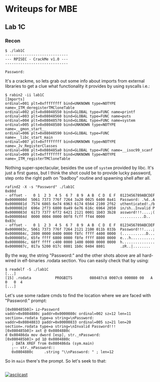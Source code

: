 # Writeups for MBE

## Lab 1C

### Recon

```
$ ./lab1C
-----------------------------
--- RPISEC - CrackMe v1.0 ---
-----------------------------

Password:
```

It's a crackme, so lets grab out some info about imports from external libraries to get a clue what functionality it provides by using syscalls i.e.:

```
$ rabin2 -ii lab1C
[Imports]
ordinal=001 plt=0xffffffff bind=UNKNOWN type=NOTYPE name=_ITM_deregisterTMCloneTable
ordinal=002 plt=0x08048550 bind=GLOBAL type=FUNC name=printf
ordinal=003 plt=0x08048560 bind=GLOBAL type=FUNC name=puts
ordinal=004 plt=0x08048570 bind=GLOBAL type=FUNC name=system
ordinal=005 plt=0x08048580 bind=UNKNOWN type=NOTYPE name=__gmon_start__
ordinal=006 plt=0x08048590 bind=GLOBAL type=FUNC name=__libc_start_main
ordinal=007 plt=0xffffffff bind=UNKNOWN type=NOTYPE name=_Jv_RegisterClasses
ordinal=008 plt=0x080485a0 bind=GLOBAL type=FUNC name=__isoc99_scanf
ordinal=009 plt=0xffffffff bind=UNKNOWN type=NOTYPE name=_ITM_registerTMCloneTable
```

Nothing super-spectacular, besides the use of ```system``` provided by libc. It's just a first guess, but I think the shot could be to provide lucky password, step onto the right path on "badboy" routine and spawning shell after all.

```
rafind2 -X -s "Password" ./lab1C
0x80d
- offset -   0 1  2 3  4 5  6 7  8 9  A B  C D  E F  0123456789ABCDEF
0x0000080d  5061 7373 776f 7264 3a20 0025 6400 0a41  Password: .%d..A
0x0000081d  7574 6865 6e74 6963 6174 6564 2100 2f62  uthenticated!./b
0x0000082d  696e 2f73 6800 0a49 6e76 616c 6964 2050  in/sh..Invalid P
0x0000083d  6173 7377 6f72 6421 2121 0001 1b03 3b28  assword!!!....;(
0x0000084d  0000 0004 0000 00f8 fcff ff44 0000       ...........D..
0x83c
- offset -   0 1  2 3  4 5  6 7  8 9  A B  C D  E F  0123456789ABCDEF
0x0000083c, 5061 7373 776f 7264 2121 2100 011b 033b  Password!!!....;
0x0000084c, 2800 0000 0400 0000 f8fc ffff 4400 0000  (...........D...
0x0000085c, 65fe ffff 6800 0000 f8fe ffff 8800 0000  e...h...........
0x0000086c, 68ff ffff c400 0000 1400 0000 0000 0000  h...............
0x0000087c, 017a 5200 017c 0801 1b0c 0404 8801       .zR..|........
```

By the way, the string "Password:" and the other shots above are all hard-wired in elf-binaries .rodata section. You can easily check that by using:

```
$ readelf -S ./lab1C
[...]
[15] .rodata           PROGBITS        080487c8 0007c8 000080 00   A  0   0  4
[...]
```

Let's use some radare cmds to find the location where we are faced with "Password:" prompt:

```
[0x080485b0]> iz~Password
vaddr=0x0804880c paddr=0x0000080c ordinal=002 sz=12 len=11 section=.rodata type=a string=\nPassword:
vaddr=0x08048833 paddr=0x00000833 ordinal=005 sz=21 len=20 section=.rodata type=a string=\nInvalid Password!!!
[0x080485b0]> axt @ 0x0804880c
d 0x80486da mov dword [esp], str._nPassword:
[0x080485b0]> pd 1@ 0x0804880c
   ; DATA XREF from 0x080486da (sym.main)
   ;-- str._nPassword::
   0x0804880c     .string "\\nPassword: " ; len=12
```

So in ```main``` there's the prompt. So let's seek to that:

```

```

[![asciicast](https://asciinema.org/a/xIvKfysNoDOXShVBcp9mVCncU.png)](https://asciinema.org/a/xIvKfysNoDOXShVBcp9mVCncU)
